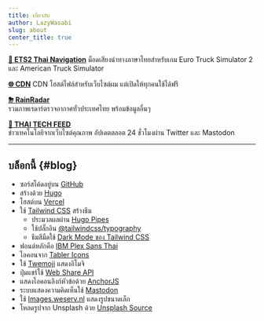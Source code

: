 ```yaml
---
title: เกี่ยวกับ
author: LazyWasabi
slug: about
center_title: true
---
```


**[🚚 ETS2 Thai Navigation](/ets2thainav/)**
ม็อดเสียงนำทางภาษาไทยสำหรับเกม Euro Truck Simulator 2 และ American Truck Simulator

**[🌐 CDN](/cdn/)**
CDN โฮสต์ไฟล์สำหรับเว็บไซต์ผม แต่เปิดให้ทุกคนใช้ได้ฟรี

**[⛈ RainRadar](https://radar.lazywasabi.net/)**  
รวมภาพเรดาร์ตรวจอากาศทั่วประเทศไทย พร้อมข้อมูลอื่นๆ

**[📰 THAI TECH FEED](https://twitter.com/thaitechfeed)**  
ข่าวเทคโนโลยีจากเว็บไซต์คุณภาพ อัปเดตตลอต 24 ชั่วโมงผ่าน Twitter และ Mastodon

---

## บล็อกนี้ {#blog}

- ซอร์สโค้ดอยู่บน [GitHub](https://github.com/lazywasabi/blog)
- สร้างด้วย [Hugo](https://gohugo.io/)
- โฮสต์บน [Vercel](https://vercel.com/)
- ใช้ [Tailwind CSS](https://tailwindcss.com) สร้างธีม
  - ประมวลผลผ่าน [Hugo Pipes](https://gohugo.io/hugo-pipes/introduction/)
  - ใช้ปลั๊กอิน [@tailwindcss/typography](https://github.com/tailwindlabs/tailwindcss-typography)
  - ธีมสีมืดใช้ [Dark Mode ของ Tailwind CSS](https://tailwindcss.com/docs/dark-mode)
- ฟอนต์หลักคือ [IBM Plex Sans Thai](https://www.ibm.com/plex/)
- ไอคอนจาก [Tabler Icons](https://tablericons.com)
- ใช้ [Twemoji](https://github.com/twitter/twemoji/) แสดงอิโมจิ
- ปุ่มแชร์ใช้ [Web Share API](/blog/share-button-with-web-share-api/)
- แสดงไอคอนลิงก์หัวข้อด้วย [AnchorJS](https://www.bryanbraun.com/anchorjs/)
- ระบบแสดงความคิดเห็นใช้ [Mastodon](/blog/hugo-mastodon-comments/)
- ใช้ [Images.weserv.nl](https://images.weserv.nl/) แสดงรูปขนาดเล็ก
- โหลดรูปจาก Unsplash ด้วย [Unsplash Source](https://source.unsplash.com/)
